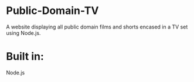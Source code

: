 # Public-Domain-TV
A website displaying all public domain films and shorts encased in a TV set using Node.js.

# Built in:
Node.js

